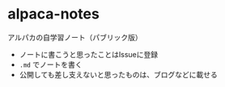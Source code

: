 alpaca-notes
===
アルパカの自学習ノート（パブリック版）

- ノートに書こうと思ったことはIssueに登録
- `.md` でノートを書く
- 公開しても差し支えないと思ったものは、ブログなどに載せる
